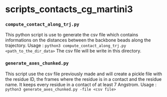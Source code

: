 # scripts_contacts_cg_martini3

### `compute_contact_along_trj.py`
This python script is use to generate the csv file which contains informations on the distances between the backbone beads along the trajectory.
Usage : `python3 compute_contact_along_trj.py <path_to_the_dir_data>`
The csv file will be write in this directory.

### `generate_axes_chunked.py`
This script use the csv file previously made and will create a pickle file with the residue ID, the frames where the residue is in a contact and the residue name.
It keeps every residue in a contact of at least 7 Angstrom.
Usage : `python3 generate_axes_chunked.py -file <csv file>`
